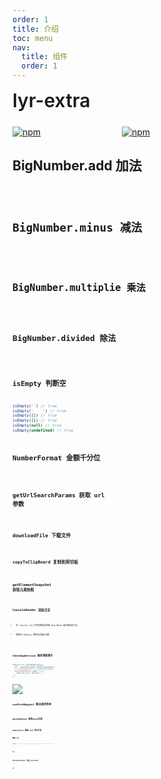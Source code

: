 ```yaml
---
order: 1
title: 介绍
toc: menu
nav:
  title: 组件
  order: 1
---
```


<div style="display:flex;align-items:center;margin-bottom:24px">
  <span style="font-size:30px;font-weight:600;display:inline-block;">lyr-extra</span>
</div>
<p style="display:flex;justify-content:space-between;width:220px">
  <a href="https://npmmirror.com/package/lyr-extra">
    <img alt="npm" src="http://center.yunliang.cloud/npm/version?package=lyr-extra">
  </a>
  <a href="https://npmmirror.com/package/lyr-extra">
    <img alt="npm" src="http://center.yunliang.cloud/npm/downloads?package=lyr-extra">
  </a>
</p>


## BigNumber.add 加法

<code src='./demo/number-add.tsx' />

## BigNumber.minus 减法

<code src='./demo/number-minus.tsx' />

## BigNumber.multiplie 乘法

<code src='./demo/number-multiplie.tsx' />

## BigNumber.divided 除法

<code src='./demo/number-divided.tsx' />

## isEmpty 判断空

```js
isEmpty('') // true
isEmpty('    ') // true
isEmpty([]) // true
isEmpty({}) // true
isEmpty(null) // true
isEmpty(undefined) // true
```

## NumberFormat 金额千分位

<code src='./demo/number-format.tsx' />

## getUrlSearchParams 获取 url 参数

<code src='./demo/get-url-search-params.tsx' />


## downloadFile 下载文件

<code src='./demo/download-file.tsx' />

## copyToClipBoard 复制到剪切板

<code src='./demo/copy-to-clip-board.tsx' />

## getElementSnapshot 获取元素快照

<code src='./demo/get-element-snapshot.tsx' />

## ConsoleRender 渲染日志

- 将 console.log 打印的结果渲染成 ReactNode 输出到指定节点

- 通常在 `代码演示台` 提供日志展示功能

<code src='./demo/console-render.tsx' />

## CheckAppVersion 版本更新提示

```js
const destroy = CheckAppVersion({
  time: 3, // 3秒查一次、默认5秒轮训间隔
  text: '检测到文档内容有更新，是否刷新页面加载最新版本',
  // 获取远程资源更新的时间，当大于当前时间就会出发提示
  remoteCdnUpdateTime: async () => {
    return new Date().getTime() + 1;
  },
});
```

![](http://react-core-form.oss-cn-beijing.aliyuncs.com/assets/%E5%BE%AE%E4%BF%A1%E5%9B%BE%E7%89%87_20230826165101.png)

## usePureRequest 解决请求竞争

<code src='./demo/use-pure-request.tsx' />

## docxReplace 替换word文档

<code src='./demo/docx-replace.tsx' />

## babelParse 编译 es6 代码片段

### 依赖 cdn

```js
https://g.alicdn.com/code/lib/babel-standalone/7.21.3/babel.min.js,
```

<code src='./demo/babel.tsx' />

### API

<API src="../src/babel-parse/type.tsx" hideTitle></API>

## MarkdownViewer 渲染 markdown

<code src='./demo/markdown-viewer.tsx' />

### API

<API src="../src/markdown-viewer/index.tsx" hideTitle></API>
